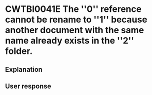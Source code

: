 # CWTBI0041E The ''0'' reference cannot be rename to ''1'' because another document with the same name already exists in the ''2'' folder.

## Explanation

## User response